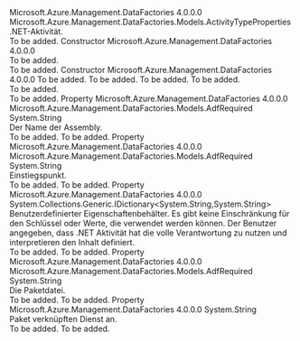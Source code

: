 <Type Name="DotNetActivity" FullName="Microsoft.Azure.Management.DataFactories.Models.DotNetActivity">
  <TypeSignature Language="C#" Value="public class DotNetActivity : Microsoft.Azure.Management.DataFactories.Models.ActivityTypeProperties" />
  <TypeSignature Language="ILAsm" Value=".class public auto ansi beforefieldinit DotNetActivity extends Microsoft.Azure.Management.DataFactories.Models.ActivityTypeProperties" />
  <TypeSignature Language="DocId" Value="T:Microsoft.Azure.Management.DataFactories.Models.DotNetActivity" />
  <TypeSignature Language="VB.NET" Value="Public Class DotNetActivity&#xA;Inherits ActivityTypeProperties" />
  <TypeSignature Language="F#" Value="type DotNetActivity = class&#xA;    inherit ActivityTypeProperties" />
  <AssemblyInfo>
    <AssemblyName>Microsoft.Azure.Management.DataFactories</AssemblyName>
    <AssemblyVersion>4.0.0.0</AssemblyVersion>
  </AssemblyInfo>
  <Base>
    <BaseTypeName>Microsoft.Azure.Management.DataFactories.Models.ActivityTypeProperties</BaseTypeName>
  </Base>
  <Interfaces />
  <Docs>
    <summary>
            .NET-Aktivität.
            </summary>
    <remarks>To be added.</remarks>
  </Docs>
  <Members>
    <Member MemberName=".ctor">
      <MemberSignature Language="C#" Value="public DotNetActivity ();" />
      <MemberSignature Language="ILAsm" Value=".method public hidebysig specialname rtspecialname instance void .ctor() cil managed" />
      <MemberSignature Language="DocId" Value="M:Microsoft.Azure.Management.DataFactories.Models.DotNetActivity.#ctor" />
      <MemberSignature Language="VB.NET" Value="Public Sub New ()" />
      <MemberType>Constructor</MemberType>
      <AssemblyInfo>
        <AssemblyName>Microsoft.Azure.Management.DataFactories</AssemblyName>
        <AssemblyVersion>4.0.0.0</AssemblyVersion>
      </AssemblyInfo>
      <Parameters />
      <Docs>
        <summary>To be added.</summary>
        <remarks>To be added.</remarks>
      </Docs>
    </Member>
    <Member MemberName=".ctor">
      <MemberSignature Language="C#" Value="public DotNetActivity (string assemblyName, string entryPoint, string packageFile, string packageLinkedService = null);" />
      <MemberSignature Language="ILAsm" Value=".method public hidebysig specialname rtspecialname instance void .ctor(string assemblyName, string entryPoint, string packageFile, string packageLinkedService) cil managed" />
      <MemberSignature Language="DocId" Value="M:Microsoft.Azure.Management.DataFactories.Models.DotNetActivity.#ctor(System.String,System.String,System.String,System.String)" />
      <MemberSignature Language="VB.NET" Value="Public Sub New (assemblyName As String, entryPoint As String, packageFile As String, Optional packageLinkedService As String = null)" />
      <MemberSignature Language="F#" Value="new Microsoft.Azure.Management.DataFactories.Models.DotNetActivity : string * string * string * string -&gt; Microsoft.Azure.Management.DataFactories.Models.DotNetActivity" Usage="new Microsoft.Azure.Management.DataFactories.Models.DotNetActivity (assemblyName, entryPoint, packageFile, packageLinkedService)" />
      <MemberType>Constructor</MemberType>
      <AssemblyInfo>
        <AssemblyName>Microsoft.Azure.Management.DataFactories</AssemblyName>
        <AssemblyVersion>4.0.0.0</AssemblyVersion>
      </AssemblyInfo>
      <Parameters>
        <Parameter Name="assemblyName" Type="System.String" />
        <Parameter Name="entryPoint" Type="System.String" />
        <Parameter Name="packageFile" Type="System.String" />
        <Parameter Name="packageLinkedService" Type="System.String" />
      </Parameters>
      <Docs>
        <param name="assemblyName">To be added.</param>
        <param name="entryPoint">To be added.</param>
        <param name="packageFile">To be added.</param>
        <param name="packageLinkedService">To be added.</param>
        <summary>To be added.</summary>
        <remarks>To be added.</remarks>
      </Docs>
    </Member>
    <Member MemberName="AssemblyName">
      <MemberSignature Language="C#" Value="public string AssemblyName { get; set; }" />
      <MemberSignature Language="ILAsm" Value=".property instance string AssemblyName" />
      <MemberSignature Language="DocId" Value="P:Microsoft.Azure.Management.DataFactories.Models.DotNetActivity.AssemblyName" />
      <MemberSignature Language="VB.NET" Value="Public Property AssemblyName As String" />
      <MemberSignature Language="F#" Value="member this.AssemblyName : string with get, set" Usage="Microsoft.Azure.Management.DataFactories.Models.DotNetActivity.AssemblyName" />
      <MemberType>Property</MemberType>
      <AssemblyInfo>
        <AssemblyName>Microsoft.Azure.Management.DataFactories</AssemblyName>
        <AssemblyVersion>4.0.0.0</AssemblyVersion>
      </AssemblyInfo>
      <Attributes>
        <Attribute>
          <AttributeName>Microsoft.Azure.Management.DataFactories.Models.AdfRequired</AttributeName>
        </Attribute>
      </Attributes>
      <ReturnValue>
        <ReturnType>System.String</ReturnType>
      </ReturnValue>
      <Docs>
        <summary>
            Der Name der Assembly.
            </summary>
        <value>To be added.</value>
        <remarks>To be added.</remarks>
      </Docs>
    </Member>
    <Member MemberName="EntryPoint">
      <MemberSignature Language="C#" Value="public string EntryPoint { get; set; }" />
      <MemberSignature Language="ILAsm" Value=".property instance string EntryPoint" />
      <MemberSignature Language="DocId" Value="P:Microsoft.Azure.Management.DataFactories.Models.DotNetActivity.EntryPoint" />
      <MemberSignature Language="VB.NET" Value="Public Property EntryPoint As String" />
      <MemberSignature Language="F#" Value="member this.EntryPoint : string with get, set" Usage="Microsoft.Azure.Management.DataFactories.Models.DotNetActivity.EntryPoint" />
      <MemberType>Property</MemberType>
      <AssemblyInfo>
        <AssemblyName>Microsoft.Azure.Management.DataFactories</AssemblyName>
        <AssemblyVersion>4.0.0.0</AssemblyVersion>
      </AssemblyInfo>
      <Attributes>
        <Attribute>
          <AttributeName>Microsoft.Azure.Management.DataFactories.Models.AdfRequired</AttributeName>
        </Attribute>
      </Attributes>
      <ReturnValue>
        <ReturnType>System.String</ReturnType>
      </ReturnValue>
      <Docs>
        <summary>
            Einstiegspunkt.
            </summary>
        <value>To be added.</value>
        <remarks>To be added.</remarks>
      </Docs>
    </Member>
    <Member MemberName="ExtendedProperties">
      <MemberSignature Language="C#" Value="public System.Collections.Generic.IDictionary&lt;string,string&gt; ExtendedProperties { get; set; }" />
      <MemberSignature Language="ILAsm" Value=".property instance class System.Collections.Generic.IDictionary`2&lt;string, string&gt; ExtendedProperties" />
      <MemberSignature Language="DocId" Value="P:Microsoft.Azure.Management.DataFactories.Models.DotNetActivity.ExtendedProperties" />
      <MemberSignature Language="VB.NET" Value="Public Property ExtendedProperties As IDictionary(Of String, String)" />
      <MemberSignature Language="F#" Value="member this.ExtendedProperties : System.Collections.Generic.IDictionary&lt;string, string&gt; with get, set" Usage="Microsoft.Azure.Management.DataFactories.Models.DotNetActivity.ExtendedProperties" />
      <MemberType>Property</MemberType>
      <AssemblyInfo>
        <AssemblyName>Microsoft.Azure.Management.DataFactories</AssemblyName>
        <AssemblyVersion>4.0.0.0</AssemblyVersion>
      </AssemblyInfo>
      <ReturnValue>
        <ReturnType>System.Collections.Generic.IDictionary&lt;System.String,System.String&gt;</ReturnType>
      </ReturnValue>
      <Docs>
        <summary>
            Benutzerdefinierter Eigenschaftenbehälter. Es gibt keine Einschränkung für den Schlüssel oder Werte, die verwendet werden können. Der Benutzer angegeben, dass .NET Aktivität hat die volle Verantwortung zu nutzen und interpretieren den Inhalt definiert.
            </summary>
        <value>To be added.</value>
        <remarks>To be added.</remarks>
      </Docs>
    </Member>
    <Member MemberName="PackageFile">
      <MemberSignature Language="C#" Value="public string PackageFile { get; set; }" />
      <MemberSignature Language="ILAsm" Value=".property instance string PackageFile" />
      <MemberSignature Language="DocId" Value="P:Microsoft.Azure.Management.DataFactories.Models.DotNetActivity.PackageFile" />
      <MemberSignature Language="VB.NET" Value="Public Property PackageFile As String" />
      <MemberSignature Language="F#" Value="member this.PackageFile : string with get, set" Usage="Microsoft.Azure.Management.DataFactories.Models.DotNetActivity.PackageFile" />
      <MemberType>Property</MemberType>
      <AssemblyInfo>
        <AssemblyName>Microsoft.Azure.Management.DataFactories</AssemblyName>
        <AssemblyVersion>4.0.0.0</AssemblyVersion>
      </AssemblyInfo>
      <Attributes>
        <Attribute>
          <AttributeName>Microsoft.Azure.Management.DataFactories.Models.AdfRequired</AttributeName>
        </Attribute>
      </Attributes>
      <ReturnValue>
        <ReturnType>System.String</ReturnType>
      </ReturnValue>
      <Docs>
        <summary>
            Die Paketdatei.
            </summary>
        <value>To be added.</value>
        <remarks>To be added.</remarks>
      </Docs>
    </Member>
    <Member MemberName="PackageLinkedService">
      <MemberSignature Language="C#" Value="public string PackageLinkedService { get; set; }" />
      <MemberSignature Language="ILAsm" Value=".property instance string PackageLinkedService" />
      <MemberSignature Language="DocId" Value="P:Microsoft.Azure.Management.DataFactories.Models.DotNetActivity.PackageLinkedService" />
      <MemberSignature Language="VB.NET" Value="Public Property PackageLinkedService As String" />
      <MemberSignature Language="F#" Value="member this.PackageLinkedService : string with get, set" Usage="Microsoft.Azure.Management.DataFactories.Models.DotNetActivity.PackageLinkedService" />
      <MemberType>Property</MemberType>
      <AssemblyInfo>
        <AssemblyName>Microsoft.Azure.Management.DataFactories</AssemblyName>
        <AssemblyVersion>4.0.0.0</AssemblyVersion>
      </AssemblyInfo>
      <ReturnValue>
        <ReturnType>System.String</ReturnType>
      </ReturnValue>
      <Docs>
        <summary>
            Paket verknüpften Dienst an. 
            </summary>
        <value>To be added.</value>
        <remarks>To be added.</remarks>
      </Docs>
    </Member>
  </Members>
</Type>